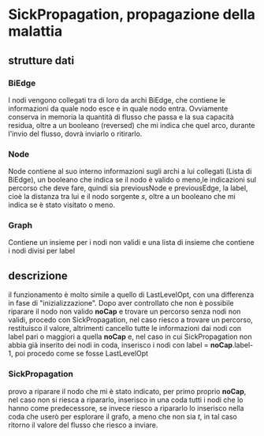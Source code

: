 # SickPropagation, propagazione della malattia

## strutture dati

### BiEdge

I nodi vengono collegati tra di loro da archi BiEdge, che contiene le informazioni da quale nodo esce e in quale nodo entra.
Ovviamente conserva in memoria la quantità di flusso che passa e la sua capacità residua, oltre a un booleano (reversed) che mi indica che quel arco, durante l'invio del flusso, dovrà inviarlo o ritirarlo.

### Node

Node contiene al suo interno informazioni sugli archi a lui collegati (Lista di BiEdge), un booleano che indica se il nodo è valido o meno,le indicazioni sul percorso che deve fare, quindi sia previousNode e previousEdge, la label, cioè la distanza tra lui e il nodo sorgente *s*, oltre a un booleano che mi indica se è stato visitato o meno.

### Graph

Contiene un insieme per i nodi non validi e una lista di insieme che contiene i nodi divisi per label

## descrizione

il funzionamento è molto simile a quello di LastLevelOpt, con una differenza in fase di "inizializzazione".
Dopo aver controllato che non è possibile riparare il nodo non valido **noCap**  e trovare un percorso senza nodi non validi, procedo con SickPropagation, nel caso riesco a trovare un percorso, restituisco il valore, altrimenti cancello tutte le informazioni dai nodi con label pari o maggiori a quella **noCap** e, nel caso in cui SickPropagation non abbia già inserito dei nodi in coda, inserisco i nodi con label = **noCap**.label-1, poi procedo come se fosse LastLevelOpt

### SickPropagation

provo a riparare il nodo che mi è stato indicato, per primo proprio **noCap**, nel caso non si riesca a ripararlo, inserisco in una coda tutti i nodi che lo hanno come predecessore, se invece riesco a ripararlo lo inserisco nella coda che userò per esplorare il grafo, a meno che non sia *t*, in tal caso ritorno il valore del flusso che riesco a inviare.
